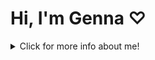 
<h1>Hi, I'm Genna ♡</h1>

<details>
  <summary>
    Click for more info about me!
  </summary>
</detials>

<div>
  Through my journey as a professional modern dancer and yoga/fitness instructor I found an interest in learning to code. Finally, I decided it was time I stop thinking about it and start learning. While performing professionally for Artichoke Dance Company, a company member I danced with was a full time Software Engineer while dancing professionally part time. Once I started to teach myself to code I would often ask him questions on what I had just learned. I thought it was so great to be asking coding advice from a fellow dancer, I never would have thought! Also, through my career in yoga and fitness with Corepower Yoga and Jane DO I have had the pleasure of connecting with so many awesome professionals in the tech industry I knew coding was the perfect next step for me. Shortly after I began my coding journey, my husband and I moved to San Francisco from NYC due to a new job opportunity. While in San Francisco, I found Rithm School coding bootcamp and after doing my research I knew I had to interview. I am now a graduate of Rithm school and ready to start my new journey in the tech industry! My journey to becoming a Software Engineer has definitely been a non-traditional one, but I wouldn't change it. It has made me the engineer and person I am today. I am passionate about coding as well as physical and mental health, if you share any of my passions, or just want to chat, please reach out to me through my contact page, I'd love to hear from you!
</div>

* [LinkedIn](www.linkedin.com/in/genna-mergola)
* [Email](gennamergola@gmail.com)
* [Portfolio](https://gennakearney.com/)
